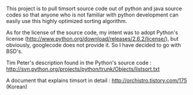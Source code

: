 This project is to pull timsort source code out of python and java source codes so that anyone who is not familiar with python development can easily use this highly optimized sorting algorithm.

As for the license of the source code, my intent was to adopt Python's license (http://www.python.org/download/releases/2.6.2/license/), but obviously, googlecode does not provide it. So I have decided to go with BSD's.

Tim Peter's description found in the Python's source code : http://svn.python.org/projects/python/trunk/Objects/listsort.txt

A document that explains timsort in detail : http://orchistro.tistory.com/175 (Korean)